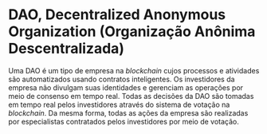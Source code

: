 # DAO, Decentralized Anonymous Organization (Organização Anônima Descentralizada)

Uma DAO é um tipo de empresa na _blockchain_ cujos processos e atividades são automatizados usando contratos inteligentes. Os investidores da empresa não divulgam suas identidades e gerenciam as operações por meio de consenso em tempo real. Todas as decisões da DAO são tomadas em tempo real pelos investidores através do sistema de votação na _blockchain_. Da mesma forma, todas as ações da empresa são realizadas por especialistas contratados pelos investidores por meio de votação.
